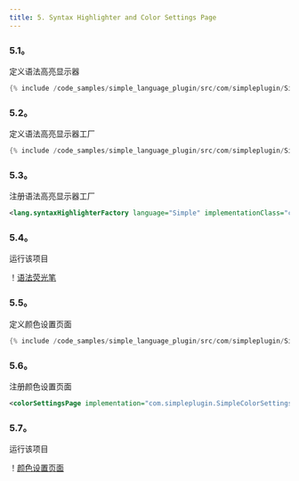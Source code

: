 ```yaml
---
title: 5. Syntax Highlighter and Color Settings Page
---
```


### 5.1。
定义语法高亮显示器


```java
{% include /code_samples/simple_language_plugin/src/com/simpleplugin/SimpleSyntaxHighlighter.java %}
```

### 5.2。
定义语法高亮显示器工厂


```java
{% include /code_samples/simple_language_plugin/src/com/simpleplugin/SimpleSyntaxHighlighterFactory.java %}
```

### 5.3。
注册语法高亮显示器工厂


```xml
<lang.syntaxHighlighterFactory language="Simple" implementationClass="com.simpleplugin.SimpleSyntaxHighlighterFactory"/>
```

### 5.4。
运行该项目


！[语法荧光笔](img/syntax_highlighter.png)


### 5.5。
定义颜色设置页面


```java
{% include /code_samples/simple_language_plugin/src/com/simpleplugin/SimpleColorSettingsPage.java %}
```

### 5.6。
注册颜色设置页面


```xml
<colorSettingsPage implementation="com.simpleplugin.SimpleColorSettingsPage"/>
```

### 5.7。
运行该项目


！[颜色设置页面](img/color_settings_page.png)


